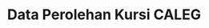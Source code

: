 ---
title: Data Perolehan Kursi CALEG
organization: KPU REPUBLIK INDONESIA
notes: Data Perolehan Kursi CALEG
resources:
  - name: CSV Caleg
    url: 'https://github.com/pemiluAPI/pemilu-data/raw/master/perolehan-kursi-caleg/caleg.csv'
    format: csv
category:
  - Perolehan Kursi CALEG
maintainer: ''
maintainer_email: ''
---